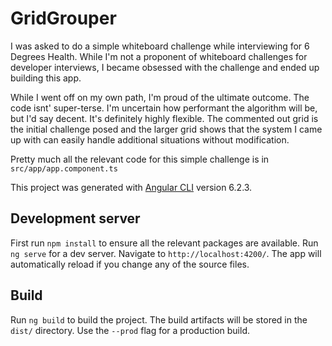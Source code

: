 # GridGrouper

I was asked to do a simple whiteboard challenge while interviewing for 6 Degrees Health. While I'm not a proponent of whiteboard challenges for developer interviews, I became obsessed with the challenge and ended up building this app.

While I went off on my own path, I'm proud of the ultimate outcome. The code isnt' super-terse. I'm uncertain how performant the algorithm will be, but I'd say decent. It's definitely highly flexible. The commented out grid is the initial challenge posed and the larger grid shows that the system I came up with can easily handle additional situations without modification.

Pretty much all the relevant code for this simple challenge is in `src/app/app.component.ts`

This project was generated with [Angular CLI](https://github.com/angular/angular-cli) version 6.2.3.

## Development server

First run `npm install` to ensure all the relevant packages are available.
Run `ng serve` for a dev server. Navigate to `http://localhost:4200/`. The app will automatically reload if you change any of the source files.

## Build

Run `ng build` to build the project. The build artifacts will be stored in the `dist/` directory. Use the `--prod` flag for a production build.

